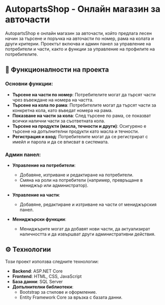 # AutopartsShop - Онлайн магазин за авточасти

AutopartsShop е онлайн магазин за авточасти, който предлага лесен начин за търсене и поръчка на авточасти по номер, рама на колата и други критерии. Проектът включва и админ панел за управление на потребители и части, както и функции за управление на профилите на потребителите.

## 🎯 Функционалности на проекта

### Основни функции:
- **Търсене на части по номер**: Потребителите могат да търсят части чрез въвеждане на номера на частта.
- **Търсене на кола по рама**: Потребителите могат да търсят части за конкретна кола, като въведат номера на рама.
- **Показване на части за кола**: След търсене по рама, се показват всички налични части за съответната кола.
- **Търсене на продукти (масла, течности и други)**: Осигурено е търсене на допълнителни продукти като масла и течности.
- **Регистрация и вход**: Потребителите могат да се регистрират с имейл и парола и да се вписват в системата.
  
### Админ панел:
- **Управление на потребители**:
  - Добавяне, изтриване и редактиране на потребители.
  - Смяна на роли на потребители (например, превръщане в мениджър или администратор).
  
- **Управление на части**:
  - Добавяне, редактиране и изтриване на части от мениджърския панел.
  
- **Мениджърски функции**:
  - Мениджърите могат да добавят нови части, да актуализират наличността и да извършват други административни действия.

## ⚙️ Технологии

Този проект използва следните технологии:
- **Backend**: ASP.NET Core
- **Frontend**: HTML, CSS, JavaScript
- **База данни**: SQL Server
- **Допълнителни библиотеки**:
  - Bootstrap за стилове и оформление.
  - Entity Framework Core за връзка с базата данни.
